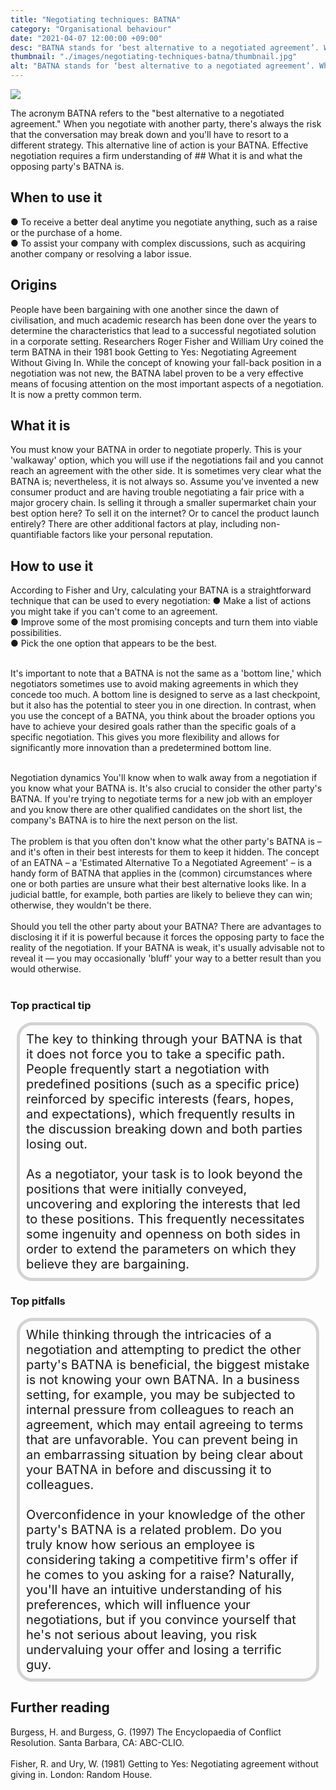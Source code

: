 ```yaml
---
title: "Negotiating techniques: BATNA"
category: "Organisational behaviour"
date: "2021-04-07 12:00:00 +09:00"
desc: "BATNA stands for ‘best alternative to a negotiated agreement’. Whenever you negotiate with another party, there is a chance that the negotiation may break down and that you will have to fall back on some alternative course of action"
thumbnail: "./images/negotiating-techniques-batna/thumbnail.jpg"
alt: "BATNA stands for ‘best alternative to a negotiated agreement’. Whenever you negotiate with another party, there is a chance that the negotiation may break down and that you will have to fall back on some alternative course of action."
---
```



![](./images/belbin-team-roles/belbin-team-roles.jpg)


The acronym BATNA refers to the "best alternative to a negotiated agreement." When you negotiate with another party, there's always the risk that the conversation may break down and you'll have to resort to a different strategy. This alternative line of action is your BATNA. Effective negotiation requires a firm understanding of ## What it is and what the opposing party's BATNA is. <br>

## When to use it

● To receive a better deal anytime you negotiate anything, such as a raise or the purchase of a home. <br>
● To assist your company with complex discussions, such as acquiring another company or resolving a labor issue.<br>

## Origins
People have been bargaining with one another since the dawn of civilisation, and much academic research has been done over the years to determine the characteristics that lead to a successful negotiated solution in a corporate setting. Researchers Roger Fisher and William Ury coined the term BATNA in their 1981 book Getting to Yes: Negotiating Agreement Without Giving In. While the concept of knowing your fall-back position in a negotiation was not new, the BATNA label proven to be a very effective means of focusing attention on the most important aspects of a negotiation. It is now a pretty common term. <br>

## What it is
You must know your BATNA in order to negotiate properly. This is your 'walkaway' option, which you will use if the negotiations fail and you cannot reach an agreement with the other side. It is sometimes very clear what the BATNA is; nevertheless, it is not always so. Assume you've invented a new consumer product and are having trouble negotiating a fair price with a major grocery chain. Is selling it through a smaller supermarket chain your best option here? To sell it on the internet? Or to cancel the product launch entirely? There are other additional factors at play, including non-quantifiable factors like your personal reputation. <br>

## How to use it
According to Fisher and Ury, calculating your BATNA is a straightforward technique that can be used to every negotiation:
● Make a list of actions you might take if you can't come to an agreement. <br>
● Improve some of the most promising concepts and turn them into viable possibilities.<br>
● Pick the one option that appears to be the best. <br><br>

It's important to note that a BATNA is not the same as a 'bottom line,' which negotiators sometimes use to avoid making agreements in which they concede too much. A bottom line is designed to serve as a last checkpoint, but it also has the potential to steer you in one direction. In contrast, when you use the concept of a BATNA, you think about the broader options you have to achieve your desired goals rather than the specific goals of a specific negotiation. This gives you more flexibility and allows for significantly more innovation than a predetermined bottom line. <br><br>

Negotiation dynamics
You'll know when to walk away from a negotiation if you know what your BATNA is. It's also crucial to consider the other party's BATNA. If you're trying to negotiate terms for a new job with an employer and you know there are other qualified candidates on the short list, the company's BATNA is to hire the next person on the list. <br><br>
The problem is that you often don't know what the other party's BATNA is – and it's often in their best interests for them to keep it hidden. The concept of an EATNA – a 'Estimated Alternative To a Negotiated Agreement' – is a handy form of BATNA that applies in the (common) circumstances where one or both parties are unsure what their best alternative looks like. In a judicial battle, for example, both parties are likely to believe they can win; otherwise, they wouldn't be there. <br><br>
Should you tell the other party about your BATNA? There are advantages to disclosing it if it is powerful because it forces the opposing party to face the reality of the negotiation. If your BATNA is weak, it's usually advisable not to reveal it — you may occasionally 'bluff' your way to a better result than you would otherwise. <br><br>

### Top practical tip
<div style="background:transparent;
            border-radius: 25px; 
            font-size: 20px; 
            padding: 10px; 
            border: 5px solid lightgray; 
            margin: 10px;">The key to thinking through your BATNA is that it does not force you to take a specific path. People frequently start a negotiation with predefined positions (such as a specific price) reinforced by specific interests (fears, hopes, and expectations), which frequently results in the discussion breaking down and both parties losing out. <br><br>
As a negotiator, your task is to look beyond the positions that were initially conveyed, uncovering and exploring the interests that led to these positions. This frequently necessitates some ingenuity and openness on both sides in order to extend the parameters on which they believe they are bargaining.<br></div>

### Top pitfalls
<div style="background:transparent;
            border-radius: 25px; 
            font-size: 20px; 
            padding: 10px; 
            border: 5px solid lightgray; 
            margin: 10px;">
While thinking through the intricacies of a negotiation and attempting to predict the other party's BATNA is beneficial, the biggest mistake is not knowing your own BATNA. In a business setting, for example, you may be subjected to internal pressure from colleagues to reach an agreement, which may entail agreeing to terms that are unfavorable. You can prevent being in an embarrassing situation by being clear about your BATNA in before and discussing it to colleagues. <br><br>
Overconfidence in your knowledge of the other party's BATNA is a related problem. Do you truly know how serious an employee is considering taking a competitive firm's offer if he comes to you asking for a raise? Naturally, you'll have an intuitive understanding of his preferences, which will influence your negotiations, but if you convince yourself that he's not serious about leaving, you risk undervaluing your offer and losing a terrific guy. <br></div>

## Further reading
Burgess, H. and Burgess, G. (1997) The Encyclopaedia of Conflict Resolution. Santa Barbara, CA: ABC-CLIO.<br><br>
Fisher, R. and Ury, W. (1981) Getting to Yes: Negotiating agreement without giving in. London: Random House.<br><br>